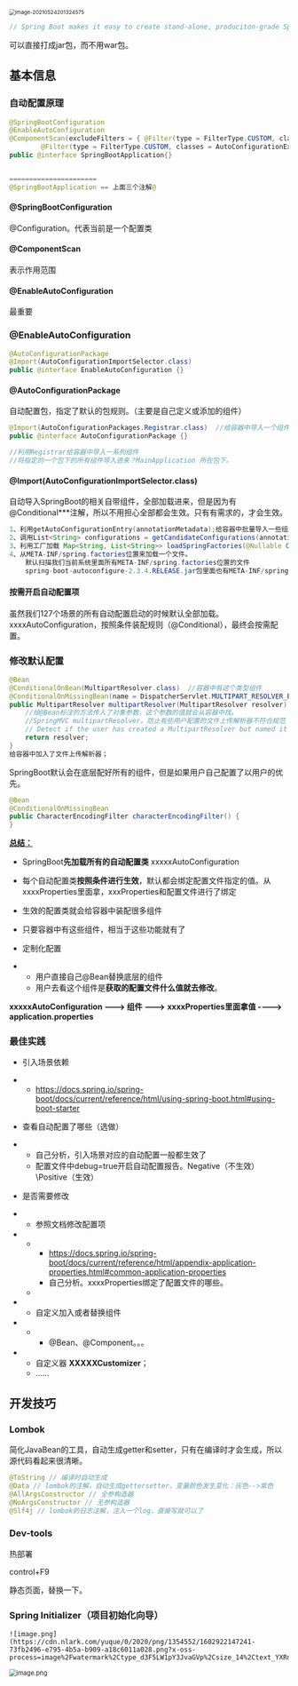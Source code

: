 <!--资源来源-->

<img src="C:\Users\lonaeyeo\AppData\Roaming\Typora\typora-user-images\image-20210524201324575.png" alt="image-20210524201324575" style="zoom: 67%;" /> 

```java
// Spring Boot makes it easy to create stand-alone, produciton-grade Spring based Applications that you can "just run".
```

<!--系统要求：java8、Maven3.3+-->

可以直接打成jar包，而不用war包。



## 基本信息

### 自动配置原理

```java
@SpringBootConfiguration
@EnableAutoConfiguration
@ComponentScan(excludeFilters = { @Filter(type = FilterType.CUSTOM, classes = TypeExcludeFilter.class),
		@Filter(type = FilterType.CUSTOM, classes = AutoConfigurationExcludeFilter.class) })
public @interface SpringBootApplication{}


======================
@SpringBootApplication == 上面三个注解@
```

#### @SpringBootConfiguration

@Configuration。代表当前是一个配置类

#### @ComponentScan

表示作用范围

#### @EnableAutoConfiguration

最重要



### @EnableAutoConfiguration

```java
@AutoConfigurationPackage
@Import(AutoConfigurationImportSelector.class)
public @interface EnableAutoConfiguration {}
```

#### @AutoConfigurationPackage

自动配置包，指定了默认的包规则。（主要是自己定义或添加的组件）

```java
@Import(AutoConfigurationPackages.Registrar.class)  //给容器中导入一个组件
public @interface AutoConfigurationPackage {}

//利用Registrar给容器中导入一系列组件
//将指定的一个包下的所有组件导入进来？MainApplication 所在包下。
```

#### @Import(AutoConfigurationImportSelector.class)

自动导入SpringBoot的相关自带组件，全部加载进来，但是因为有@Conditional***注解，所以不用担心全部都会生效。只有有需求的，才会生效。

```java
1、利用getAutoConfigurationEntry(annotationMetadata);给容器中批量导入一些组件
2、调用List<String> configurations = getCandidateConfigurations(annotationMetadata, attributes)获取到所有需要导入到容器中的配置类
3、利用工厂加载 Map<String, List<String>> loadSpringFactories(@Nullable ClassLoader classLoader)；得到所有的组件
4、从META-INF/spring.factories位置来加载一个文件。
	默认扫描我们当前系统里面所有META-INF/spring.factories位置的文件
    spring-boot-autoconfigure-2.3.4.RELEASE.jar包里面也有META-INF/spring.factories
```

#### 按需开启自动配置项

虽然我们127个场景的所有自动配置启动的时候默认全部加载。xxxxAutoConfiguration，按照条件装配规则（@Conditional），最终会按需配置。



### 修改默认配置

```java
@Bean
@ConditionalOnBean(MultipartResolver.class)  //容器中有这个类型组件
@ConditionalOnMissingBean(name = DispatcherServlet.MULTIPART_RESOLVER_BEAN_NAME) //容器中没有这个名字 multipartResolver 的组件
public MultipartResolver multipartResolver(MultipartResolver resolver) {
    //给@Bean标注的方法传入了对象参数，这个参数的值就会从容器中找。
    //SpringMVC multipartResolver。防止有些用户配置的文件上传解析器不符合规范
    // Detect if the user has created a MultipartResolver but named it incorrectly
    return resolver;
}
给容器中加入了文件上传解析器；
```

SpringBoot默认会在底层配好所有的组件，但是如果用户自己配置了以用户的优先。

```java
@Bean
@ConditionalOnMissingBean
public CharacterEncodingFilter characterEncodingFilter() {
}
```

**<u>总结：</u>**

- SpringBoot**先加载所有的自动配置类**  xxxxxAutoConfiguration
- 每个自动配置类**按照条件进行生效**，默认都会绑定配置文件指定的值。从xxxxProperties里面拿，xxxProperties和配置文件进行了绑定
- 生效的配置类就会给容器中装配很多组件
- 只要容器中有这些组件，相当于这些功能就有了
- 定制化配置

- - 用户直接自己@Bean替换底层的组件
  - 用户去看这个组件是**获取的配置文件什么值就去修改**。

**xxxxxAutoConfiguration ---> 组件  --->** **xxxxProperties里面拿值  ----> application.properties**



### 最佳实践

- 引入场景依赖

- - https://docs.spring.io/spring-boot/docs/current/reference/html/using-spring-boot.html#using-boot-starter

- 查看自动配置了哪些（选做）

- - 自己分析，引入场景对应的自动配置一般都生效了
  - 配置文件中debug=true开启自动配置报告。Negative（不生效）\Positive（生效）

- 是否需要修改

- - 参照文档修改配置项

- - - https://docs.spring.io/spring-boot/docs/current/reference/html/appendix-application-properties.html#common-application-properties
    - 自己分析。xxxxProperties绑定了配置文件的哪些。

  - <!--通过查看XxxProperties.java类的属性，查看可以绑定application.properties配置文件中的哪些值.-->

- - 自定义加入或者替换组件

- - - @Bean、@Component。。。

- - 自定义器  **XXXXXCustomizer**；
  - ......



## 开发技巧

### Lombok

简化JavaBean的工具，自动生成getter和setter，只有在编译时才会生成，所以源代码看起来很清晰。

```java
@ToString // 编译时自动生成
@Data // lombok的注解，自动生成gettersetter，变量颜色发生变化：灰色-->紫色
@AllArgsConstructor // 全参构造器
@NoArgsConstructor // 无参构造器
@Slf4j // lombok的日志注解，注入一个log，直接写就可以了
```



### Dev-tools

热部署

control+F9

静态页面，替换一下。



### Spring Initializer（项目初始化向导）

 	![image.png](https://cdn.nlark.com/yuque/0/2020/png/1354552/1602922147241-73fb2496-e795-4b5a-b909-a18c6011a028.png?x-oss-process=image%2Fwatermark%2Ctype_d3F5LW1pY3JvaGVp%2Csize_14%2Ctext_YXRndWlndS5jb20g5bCa56GF6LC3%2Ccolor_FFFFFF%2Cshadow_50%2Ct_80%2Cg_se%2Cx_10%2Cy_10%2Fresize%2Cw_746) 

<img src="https://cdn.nlark.com/yuque/0/2020/png/1354552/1602921758313-5099fe18-4c7b-4417-bf6f-2f40b9028296.png?x-oss-process=image%2Fwatermark%2Ctype_d3F5LW1pY3JvaGVp%2Csize_10%2Ctext_YXRndWlndS5jb20g5bCa56GF6LC3%2Ccolor_FFFFFF%2Cshadow_50%2Ct_80%2Cg_se%2Cx_10%2Cy_10" alt="image.png" style="zoom: 80%;" /> 